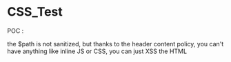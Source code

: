 # CSS_Test

POC :

the $path  is not sanitized, but thanks to the header content  policy, you can't have anything like inline JS or CSS, you can just XSS the HTML
